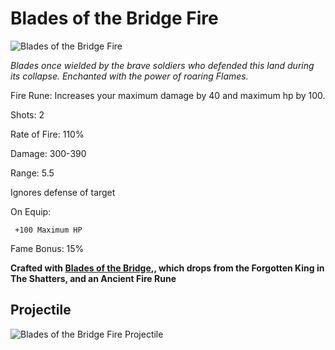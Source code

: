 

# Blades of the Bridge Fire

![Blades of the Bridge Fire](https://vwiki.valorserver.com/api/item/picture/Blades%20of%20the%20Bridge%20Fire)

<i>Blades once wielded by the brave soldiers who defended this land during its collapse. Enchanted with the power of roaring Flames.</i>

Fire Rune: Increases your maximum damage by 40 and maximum hp by 100.

Shots: 2

Rate of Fire: 110%

Damage: 300-390

Range: 5.5

Ignores defense of target

On Equip: 

     +100 Maximum HP

Fame Bonus: 15%

**Crafted with [Blades of the Bridge](https://wiki-test.valorserver.com/docs/items/weapons/blades/ars/BladesoftheBridge),, which drops from the Forgotten King in The Shatters, and an Ancient Fire Rune**

## Projectile

![Blades of the Bridge Fire Projectile](https://cdn.discordapp.com/attachments/953134990428868629/969065260411678740/blades_of_the_bridge_fire.gif)
